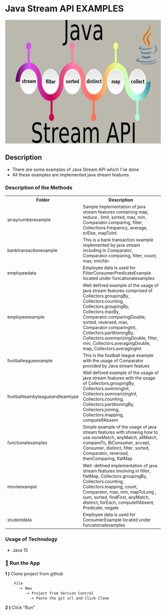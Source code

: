 # Java Stream API EXAMPLES

<img src="screenshots/javastream_image.PNG" alt="Main Information" width="600" height="400">

## Description
<ul style="list-style-type:disc">
  <li>There are some examples of Java Stream API which I've done </li>
  <li>All these examples are implemented java stream features</li>
</ul>

### Description of the Methods
<table style="width:100%">
  <tr>
    <th>Folder</th>
    <th>Description</th>
  </tr>
  <tr>
      <td>arraynumberexample</td>
      <td>Sample Implementation of java stream features containing map, reduce , limit, sorted, max, min, Comparator.comparing, filter, Collections.frequency, average, orElse, mapToInt</td>
  </tr>
  <tr>
      <td>banktransactionexample</td>
      <td>This is a bank transaction example implemented by java stream including in Comparator, Comparator.comparing, filter, count, max, min/td>
  </tr>
  <tr>
      <td>employeedata</td>
      <td>Employee data is used for FilterConsumerPredicateExample located under funcationalexamples</td>
  </tr>
  <tr>
      <td>employeeexample</td>
      <td>Well defined example of the usage of java stream features comprised of Collectors.groupingBy, Collectors.counting, Collectors.groupingBy, Collectors.maxBy, Comparator.comparingDouble, sorted, reversed, max, Comparator.comparingInt, Collectors.partitioningBy, Collectors.summarizingDouble, filter, min, Collectors.averagingDouble, map, Collectors.averagingInt </td>
  </tr>
  <tr>
      <td>footballeagueexample</td>
      <td>This is the football league example with the usage of Comparator provided by Java stream featues</td>
  </tr>
  <tr>
      <td>footballteambyleagueandteamtype</td>
      <td>Well defined example of the usage of java stream features with the usage of Collectors.groupingBy, Collectors.summingInt, Collectors.summarizingInt, Collectors.counting, Collectors.partitioningBy, Collectors.joining, Collectors.mapping, computeIfAbsent</td>
  </tr>
  <tr>
      <td>functionalexamples</td>
      <td>Simple example of the usage of java stream features with showing how to use noneMatch, anyMatch, allMatch, compareTo, BiConsumer, accept, Consumer, distinct, filter, sorted, Comparator, reversed, thenComparing, flatMap</td>
  </tr>
  <tr>
      <td>movieexample</td>
      <td>Well-defined implementation of java stream features involving in  filter, flatMap, Collectors.groupingBy, Collectors.counting, Collectors.mapping, count, Comparator, max, min, mapToLong , sum, sorted, findFirst, anyMatch, distinct, forEach, computeIfAbsent, Predicate, negate</td>
  </tr>
  <tr>
      <td>studentdata</td>
      <td>Employee data is used for ConsumerExample located under funcationalexamples</td>
  </tr>
</table>


### Usage of Technology
* Java 15

### 🔨 Run the App

<b>1 )</b> Clone project from github
```
    File 
      -> New 
         -> Project from Version Control
           -> Paste the git url and Click Clone
```
<b>2 )</b> Click "Run"